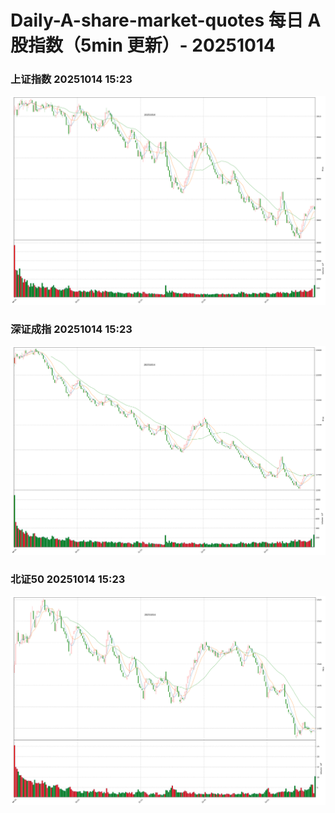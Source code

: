 
# Daily-A-share-market-quotes 每日 A 股指数（5min 更新）- 20251014

### 上证指数 20251014 15:23
![](./fig/2025/10/20251014-sh000001.png)

### 深证成指 20251014 15:23
![](./fig/2025/10/20251014-sz399001.png)

### 北证50 20251014 15:23
![](./fig/2025/10/20251014-bj899050.png)
